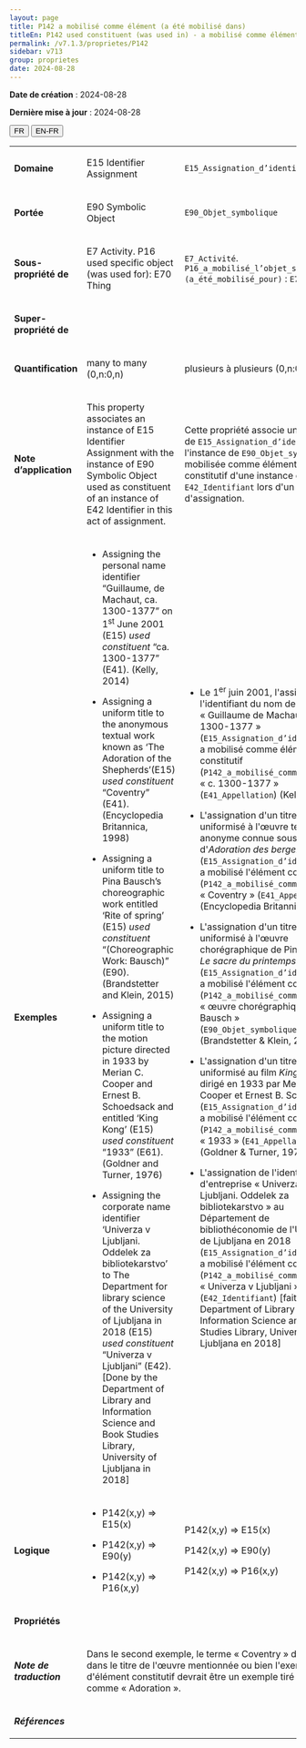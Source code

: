 ```yaml
---
layout: page
title: P142 a mobilisé comme élément (a été mobilisé dans)
titleEn: P142 used constituent (was used in) - a mobilisé comme élément (a été mobilisé dans)
permalink: /v7.1.3/proprietes/P142
sidebar: v713
group: proprietes
date: 2024-08-28
---
```


**Date de création** : 2024-08-28

**Dernière mise à jour** : 2024-08-28

<div class="lang-buttons">
 <button id="fr" class="activate">FR</button>
 <button id="en-fr">EN-FR</button>
</div>

<table>
<tbody>
<tr>
<td><p><strong>Domaine</strong></p></td>
<td class="en">
<p>E15 Identifier Assignment</p>
</td>
<td>
<p><code class="language-plaintext highlighter-rouge">E15_Assignation_d’identifiant</code></p>
</td>
</tr>
<tr>
<td><p><strong>Portée</strong></p></td>
<td class="en">
<p>E90 Symbolic Object</p>
</td>
<td>
<p><code class="language-plaintext highlighter-rouge">E90_Objet_symbolique</code></p>
</td>
</tr>
<tr>
<td><p><strong>Sous-propriété de</strong></p></td>
<td class="en">
<p>E7 Activity. P16 used specific object (was used for): E70 Thing</p>
</td>
<td>
<p><code class="language-plaintext highlighter-rouge">E7_Activité</code>. <code class="language-plaintext highlighter-rouge">P16_a_mobilisé_l’objet_spécifique (a_été_mobilisé_pour)</code> : <code class="language-plaintext highlighter-rouge">E70_Chose</code></p>
</td>
</tr>
<tr>
<td><p><strong>Super-propriété de</strong></p></td>
<td class="en">
</td>
<td>
</td>
</tr>
<tr>
<td><p><strong>Quantification</strong></p></td>
<td class="en">
<p>many to many (0,n:0,n)</p>
</td>
<td>
<p>plusieurs à plusieurs (0,n:0,n)</p>
</td>
</tr>
<tr>
<td><p><strong>Note d’application</strong></p></td>
<td class="en">
<p>This property associates an instance of E15 Identifier Assignment with the instance of E90 Symbolic Object used as constituent of an instance of E42 Identifier in this act of assignment. </p>
</td>
<td>
<p>Cette propriété associe une instance de <code class="language-plaintext highlighter-rouge">E15_Assignation_d’identifiant</code> à l'instance de <code class="language-plaintext highlighter-rouge">E90_Objet_symbolique</code> mobilisée comme élément constitutif d'une instance de <code class="language-plaintext highlighter-rouge">E42_Identifiant</code> lors d'un acte d'assignation. </p>
</td>
</tr>
<tr>
<td><p><strong>Exemples</strong></p></td>
<td class="en">
<ul>
<li><p>Assigning the personal name identifier “Guillaume, de Machaut, ca. 1300-1377” on 1<sup>st</sup> June 2001 (E15) <em>used constituent</em> “ca. 1300-1377” (E41). (Kelly, 2014)</p>
</li>
<li><p>Assigning a uniform title to the anonymous textual work known as ‘The Adoration of the Shepherds’(E15) <em>used constituent</em> “Coventry” (E41). (Encyclopedia Britannica, 1998)</p>
</li>
<li><p>Assigning a uniform title to Pina Bausch’s choreographic work entitled ‘Rite of spring’ (E15) <em>used constituent</em> “(Choreographic Work: Bausch)” (E90). (Brandstetter and Klein, 2015) </p>
</li>
<li><p>Assigning a uniform title to the motion picture directed in 1933 by Merian C. Cooper and Ernest B. Schoedsack and entitled ‘King Kong’ (E15) <em>used constituent</em> “1933” (E61). (Goldner and Turner, 1976)</p>
</li>
<li><p>Assigning the corporate name identifier ‘Univerza v Ljubljani. Oddelek za bibliotekarstvo’ to The Department for library science of the University of Ljubljana in 2018 (E15) <em>used constituent</em> “Univerza v Ljubljani” (E42). [Done by the Department of Library and Information Science and Book Studies Library, University of Ljubljana in 2018]</p>
</li>
</ul>
</td>
<td>
<ul>
<li><p>Le 1<sup>er</sup> juin 2001, l'assignation de l'identifiant du nom de personne « Guillaume de Machaut, c. 1300-1377 » (<code class="language-plaintext highlighter-rouge">E15_Assignation_d’identifiant</code>) a mobilisé comme élément constitutif (<code class="language-plaintext highlighter-rouge">P142_a_mobilisé_comme_élément</code>) « c. 1300-1377 » (<code class="language-plaintext highlighter-rouge">E41_Appellation</code>) (Kelly, 2014)</p>
</li>
<li><p>L'assignation d'un titre uniformisé à l'œuvre textuelle anonyme connue sous le nom d'<em>Adoration des bergers</em> (<code class="language-plaintext highlighter-rouge">E15_Assignation_d’identifiant</code>) a mobilisé l'élément constitutif (<code class="language-plaintext highlighter-rouge">P142_a_mobilisé_comme_élément</code>) « Coventry » (<code class="language-plaintext highlighter-rouge">E41_Appellation</code>) (Encyclopedia Britannica, 1998)</p>
</li>
<li><p>L'assignation d'un titre uniformisé à l'œuvre chorégraphique de Pina Bausch <em>Le sacre du printemps</em> (<code class="language-plaintext highlighter-rouge">E15_Assignation_d’identifiant</code>) a mobilisé l'élément constitutif (<code class="language-plaintext highlighter-rouge">P142_a_mobilisé_comme_élément</code>) « œuvre chorégraphique : Bausch » (<code class="language-plaintext highlighter-rouge">E90_Objet_symbolique</code>) (Brandstetter & Klein, 2015)</p>
</li>
<li><p>L'assignation d'un titre uniformisé au film <em>King Kong</em> dirigé en 1933 par Merian C. Cooper et Ernest B. Schœdsack (<code class="language-plaintext highlighter-rouge">E15_Assignation_d’identifiant</code>) a mobilisé l'élément constitutif (<code class="language-plaintext highlighter-rouge">P142_a_mobilisé_comme_élément</code>) « 1933 » (<code class="language-plaintext highlighter-rouge">E41_Appellation</code>) (Goldner & Turner, 1976)</p>
</li>
<li><p>L'assignation de l'identifiant d'entreprise « Univerza v Ljubljani. Oddelek za bibliotekarstvo » au Département de bibliothéconomie de l'Université de Ljubljana en 2018 (<code class="language-plaintext highlighter-rouge">E15_Assignation_d’identifiant</code>) a mobilisé l'élément constitutif (<code class="language-plaintext highlighter-rouge">P142_a_mobilisé_comme_élément</code>) « Univerza v Ljubljani » (<code class="language-plaintext highlighter-rouge">E42_Identifiant</code>) [fait par le Department of Library and Information Science and Book Studies Library, University of Ljubljana en 2018]</p>
</li>
</ul>
</td>
</tr>
<tr>
<td><p><strong>Logique</strong></p></td>
<td class="en">
<ul>
<li><p>P142(x,y) ⇒ E15(x)</p>
</li>
<li><p>P142(x,y) ⇒ E90(y)</p>
</li>
<li><p>P142(x,y) ⇒ P16(x,y)</p>
</li>
</ul>
</td>
<td>
<p>P142(x,y) ⇒ E15(x)</p>
<p>P142(x,y) ⇒ E90(y)</p>
<p>P142(x,y) ⇒ P16(x,y)</p>
</td>
</tr>
<tr>
<td><p><strong>Propriétés</strong></p></td>
<td class="en">
</td>
<td>
</td>
</tr>
<tr>
<td><p><strong><em>Note de traduction</em></strong></p></td>
<td colspan="2">
<p>Dans le second exemple, le terme « Coventry » devrait être dans le titre de l'œuvre mentionnée ou bien l'exemple d'élément constitutif devrait être un exemple tiré du titre, comme « Adoration ». </p>
</td>
</tr>
<tr>
<td><p><strong><em>Références</em></strong></p></td>
<td colspan="2">
<p><em></em></p>
</td>
</tr>
</tbody>
</table>
